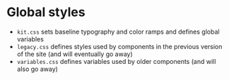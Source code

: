 # Global styles

- `kit.css` sets baseline typography and color ramps and defines global variables
- `legacy.css` defines styles used by components in the previous version of the site (and will eventually go away)
- `variables.css` defines variables used by older components (and will also go away)
